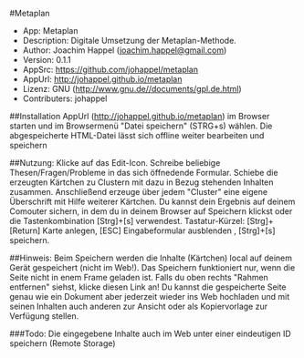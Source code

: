 #Metaplan

* App: Metaplan
* Description:  Digitale Umsetzung der Metaplan-Methode.
* Author: Joachim Happel (joachim.happel@gmail.com)
* Version: 0.1.1
* AppSrc: https://github.com/johappel/metaplan
* AppUrl: http://johappel.github.io/metaplan
* Lizenz: GNU (http://www.gnu.de//documents/gpl.de.html)
* Contributers: johappel

##Installation
    AppUrl (http://johappel.github.io/metaplan)  im Browser starten und im Browsermenü "Datei speichern" (STRG+s) wählen.
    Die abgespeicherte HTML-Datei lässt sich offline weiter bearbeiten und speichern

##Nutzung:
    Klicke auf das Edit-Icon. Schreibe beliebige Thesen/Fragen/Probleme in das sich öffnedende Formular.
    Schiebe die erzeugten Kärtchen zu Clustern mit dazu in Bezug stehenden Inhalten zusammen.
    Anschließend erzeuge über jedem "Cluster" eine eigene Überschrift mit Hilfe weiterer Kärtchen.
    Du kannst dein Ergebnis auf deinem Comouter sichern, in dem du in deinem Browser auf Speichern klickst
    oder die Tastenkombination [Strg]+[s] verwendest. Tastatur-Kürzel:
    [Strg]+[Return] Karte anlegen,
    [ESC] Eingabeformular ausblenden ,
    [Strg]+[s] speichern.

##Hinweis:
    Beim Speichern werden die Inhalte (Kärtchen) local auf deinem Gerät gespeichert (nicht im Web!).
    Das Speichern funktioniert nur, wenn die Seite nicht in enem Frame geladen ist.
    Falls du oben rechts "Rahmen entfernen" siehst, klicke diesen Link an!
    Du kannst die gespeicherte Seite genau wie ein Dokument aber jederzeit wieder ins Web hochladen und
    mit seinen Inhalten auch anderen zur Ansicht oder als Kopiervorlage zur Verfügung stellen.

###Todo:
    Die eingegebene Inhalte auch im Web unter einer eindeutigen ID speichern
    (Remote Storage)

